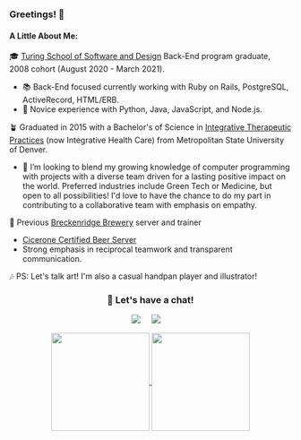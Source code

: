 ### Greetings! 🖖

#### A Little About Me:

🎓 [Turing School of Software and Design](https://turing.io/) Back-End program graduate, 2008 cohort (August 2020 - March 2021).
- 📚 Back-End focused currently working with Ruby on Rails, PostgreSQL, ActiveRecord, HTML/ERB.
- 📖 Novice experience with Python, Java, JavaScript, and Node.js.

🪴 Graduated in 2015 with a Bachelor's of Science in [Integrative Therapeutic Practices](https://www.msudenver.edu/hep/integrativehealthcareprogram/integrativehealthcaremajors/integrativehealthcareextendedmajor/) (now Integrative Health Care) from Metropolitan State University of Denver.
- 🌱 I’m looking to blend my growing knowledge of computer programming with projects with a diverse team driven for a lasting positive impact on the world.  Preferred industries include Green Tech or Medicine, but open to all possibilities!  I'd love to have the chance to do my part in contributing to a collaborative team with emphasis on empathy.

🍻 Previous [Breckenridge Brewery](https://www.breckbrew.com/visit/littleton) server and trainer
- [Cicerone Certified Beer Server](https://www.cicerone.org/us-en/cicerone-certification-levels)
- Strong emphasis in reciprocal teamwork and transparent communication.

🎶 PS: Let's talk art!  I'm also a casual handpan player and illustrator!

<h3 align="center">💬 Let's have a chat!</h3>

<p align="center">
<a href="mailto:zach.stearns92@gmail.com"><img src="https://img.shields.io/badge/Gmail-D14836?style=for-the-badge&logo=gmail&logoColor=white" /></a>&nbsp;&nbsp;&nbsp;&nbsp;
<a target="_blank" href="https://www.linkedin.com/in/zach-stearns/"><img src="https://img.shields.io/badge/LinkedIn-0077B5?style=for-the-badge&logo=linkedin&logoColor=white" /></a>&nbsp;&nbsp;&nbsp;&nbsp;
</p>

  <div align="center">
    <a href="https://github.com/Stearnzy/github-readme-stats">
      <img align="center" src="https://github-readme-stats.vercel.app/api?username=Stearnzy&show_icons=true&theme=great-gatsby" height="175"/>
    </a>
  <a href="https://github.com/Stearnzy/github-readme-stats">
      <img align="center" src="https://github-readme-stats.vercel.app/api/top-langs/?username=Stearnzy&theme=great-gatsby" height="175"/>
    </a>
  </div>
